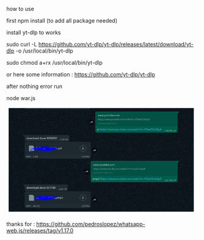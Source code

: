 how to use 

first npm install (to add all package needed)

install yt-dlp to works 

sudo curl -L https://github.com/yt-dlp/yt-dlp/releases/latest/download/yt-dlp -o /usr/local/bin/yt-dlp

sudo chmod a+rx /usr/local/bin/yt-dlp





or here some information : https://github.com/yt-dlp/yt-dlp

after nothing error run

node war.js

<img src="./prov.PNG" alt="WhatsNewFeed Recording" width="700"/>


thanks for : https://github.com/pedroslopez/whatsapp-web.js/releases/tag/v1.17.0
